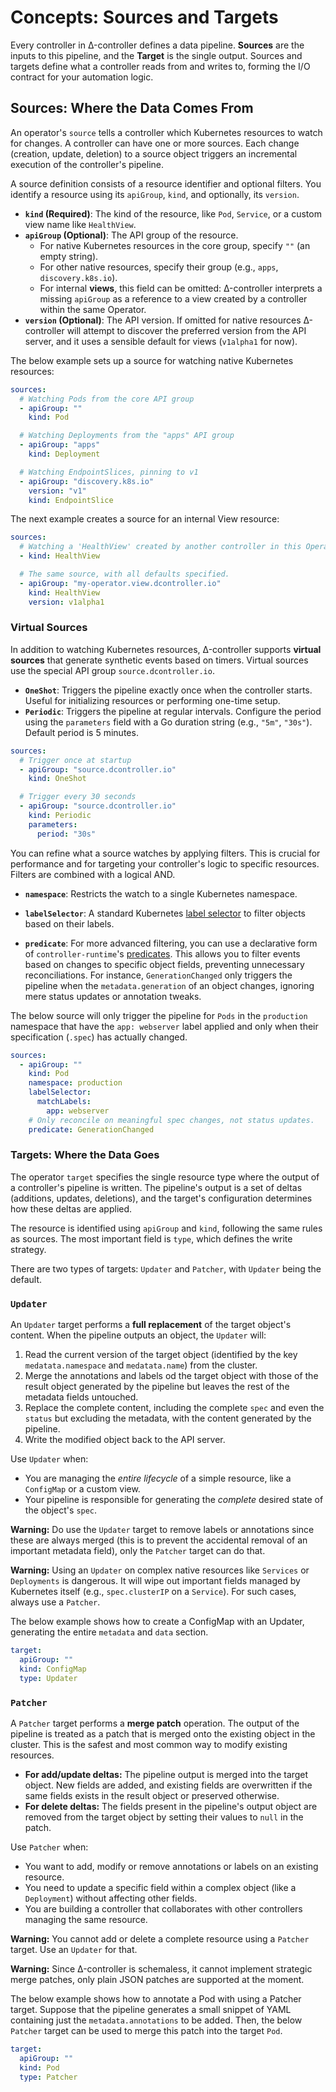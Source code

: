 # Concepts: Sources and Targets

Every controller in Δ-controller defines a data pipeline. **Sources** are the inputs to this pipeline, and the **Target** is the single output. Sources and targets define what a controller reads from and writes to, forming the I/O contract for your automation logic.

## Sources: Where the Data Comes From

An operator's `source` tells a controller which Kubernetes resources to watch for changes. A controller can have one or more sources. Each change (creation, update, deletion) to a source object triggers an incremental execution of the controller's pipeline.

A source definition consists of a resource identifier and optional filters. You identify a resource using its `apiGroup`, `kind`, and optionally, its `version`.

*   **`kind` (Required)**: The kind of the resource, like `Pod`, `Service`, or a custom view name like `HealthView`.
*   **`apiGroup` (Optional)**: The API group of the resource.
    *   For native Kubernetes resources in the core group, specify `""` (an empty string).
    *   For other native resources, specify their group (e.g., `apps`, `discovery.k8s.io`).
    *   For internal **views**, this field can be omitted: Δ-controller interprets a missing `apiGroup` as a reference to a view created by a controller within the same Operator.
*   **`version` (Optional)**: The API version. If omitted for native resources Δ-controller will attempt to discover the preferred version from the API server, and it uses a sensible default for views (`v1alpha1` for now).

The below example sets up a source for watching native Kubernetes resources:
```yaml
sources:
  # Watching Pods from the core API group
  - apiGroup: ""
    kind: Pod

  # Watching Deployments from the "apps" API group
  - apiGroup: "apps"
    kind: Deployment

  # Watching EndpointSlices, pinning to v1
  - apiGroup: "discovery.k8s.io"
    version: "v1"
    kind: EndpointSlice
```

The next example creates a source for an internal View resource:
```yaml
sources:
  # Watching a 'HealthView' created by another controller in this Operator. Note the absence of apiGroup.
  - kind: HealthView

  # The same source, with all defaults specified.
  - apiGroup: "my-operator.view.dcontroller.io"
    kind: HealthView
    version: v1alpha1
```

### Virtual Sources

In addition to watching Kubernetes resources, Δ-controller supports **virtual sources** that generate synthetic events based on timers. Virtual sources use the special API group `source.dcontroller.io`.

*   **`OneShot`**: Triggers the pipeline exactly once when the controller starts. Useful for initializing resources or performing one-time setup.
*   **`Periodic`**: Triggers the pipeline at regular intervals. Configure the period using the `parameters` field with a Go duration string (e.g., `"5m"`, `"30s"`). Default period is 5 minutes.

```yaml
sources:
  # Trigger once at startup
  - apiGroup: "source.dcontroller.io"
    kind: OneShot

  # Trigger every 30 seconds
  - apiGroup: "source.dcontroller.io"
    kind: Periodic
    parameters:
      period: "30s"
```

You can refine what a source watches by applying filters. This is crucial for performance and for targeting your controller's logic to specific resources. Filters are combined with a logical AND. 

*   **`namespace`**: Restricts the watch to a single Kubernetes namespace.

*   **`labelSelector`**: A standard Kubernetes [label selector](https://kubernetes.io/docs/concepts/overview/working-with-objects/labels/#label-selectors) to filter objects based on their labels.

*   **`predicate`**: For more advanced filtering, you can use a declarative form of `controller-runtime`'s [predicates](https://pkg.go.dev/sigs.k8s.io/controller-runtime/pkg/predicate). This allows you to filter events based on changes to specific object fields, preventing unnecessary reconciliations. For instance, `GenerationChanged` only triggers the pipeline when the `metadata.generation` of an object changes, ignoring mere status updates or annotation tweaks.

The below source will only trigger the pipeline for `Pods` in the `production` namespace that have the `app: webserver` label applied and only when their specification (`.spec`) has actually changed.

```yaml
sources:
  - apiGroup: ""
    kind: Pod
    namespace: production
    labelSelector:
      matchLabels:
        app: webserver
    # Only reconcile on meaningful spec changes, not status updates.
    predicate: GenerationChanged
```

### Targets: Where the Data Goes

The operator `target` specifies the single resource type where the output of a controller's pipeline is written. The pipeline's output is a set of deltas (additions, updates, deletions), and the target's configuration determines how these deltas are applied.

The resource is identified using `apiGroup` and `kind`, following the same rules as sources. The most important field is `type`, which defines the write strategy.

There are two types of targets: `Updater` and `Patcher`, with `Updater` being the default.

### **`Updater`**

An `Updater` target performs a **full replacement** of the target object's content. When the pipeline outputs an object, the `Updater` will:
1.  Read the current version of the target object (identified by the key `medatata.namespace` and `medatata.name`) from the cluster.
2.  Merge the annotations and labels od the target object with those of the result object generated by the pipeline but leaves the rest of the metadata fields untouched.
3.  Replace the complete content, including the complete `spec` and even the `status` but excluding the metadata, with the content generated by the pipeline.
4.  Write the modified object back to the API server.

Use `Updater` when:
*   You are managing the *entire lifecycle* of a simple resource, like a `ConfigMap` or a custom view.
*   Your pipeline is responsible for generating the *complete* desired state of the object's `spec`.

**Warning:** Do use the `Updater` target to remove labels or annotations since these are always merged (this is to prevent the accidental removal of an important metadata field), only the `Patcher` target can do that.

**Warning:** Using an `Updater` on complex native resources like `Services` or `Deployments` is dangerous. It will wipe out important fields managed by Kubernetes itself (e.g., `spec.clusterIP` on a `Service`). For such cases, always use a `Patcher`.

The below example shows how to create a ConfigMap with an Updater, generating the entire `metadata` and `data` section.

```yaml
target:
  apiGroup: ""
  kind: ConfigMap
  type: Updater
```

### **`Patcher`**

A `Patcher` target performs a **merge patch** operation. The output of the pipeline is treated as a patch that is merged onto the existing object in the cluster. This is the safest and most common way to modify existing resources.

*   **For add/update deltas:** The pipeline output is merged into the target object. New fields are added, and existing fields are overwritten if the same fields exists in the result object or preserved otherwise.
*   **For delete deltas:** The fields present in the pipeline's output object are removed from the target object by setting their values to `null` in the patch.

Use `Patcher` when:
*   You want to add, modify or remove annotations or labels on an existing resource.
*   You need to update a specific field within a complex object (like a `Deployment`) without affecting other fields.
*   You are building a controller that collaborates with other controllers managing the same resource.

**Warning:** You cannot add or delete a complete resource using a `Patcher` target. Use an `Updater` for that.

**Warning:** Since Δ-controller is schemaless, it cannot implement strategic merge patches, only plain JSON patches are supported at the moment.

The below example shows how to annotate a Pod with using a Patcher target. Suppose that the pipeline generates a small snippet of YAML containing just the `metadata.annotations` to be added. Then, the below `Patcher` target can be used to merge this patch into the target `Pod`.

```yaml
target:
  apiGroup: ""
  kind: Pod
  type: Patcher
```
